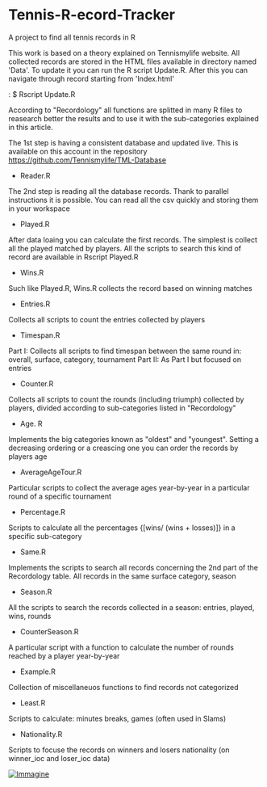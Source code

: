 # Tennis-R-ecord-Tracker
A project to find all tennis records in R

This work is based on a theory explained on Tennismylife website. All collected records are stored in the HTML files available in directory named 'Data'. To update it you can run the R script Update.R. After this you can navigate through record starting from 'Index.html'

: $ Rscript Update.R

According to "Recordology" all functions are splitted in many R files to reasearch better the results and to use it with the sub-categories explained in this article.

The 1st step is having a consistent database and updated live. This is available on this account in the repository https://github.com/Tennismylife/TML-Database

* Reader.R 

The 2nd step is reading all the database records. Thank to parallel instructions it is possible. You can read all the csv quickly and storing them in your workspace

* Played.R

After data loaing you can calculate the first records. The simplest is collect all the played matched by players. All the scripts to search this kind of record are available in Rscript Played.R

* Wins.R

Such like Played.R, Wins.R collects the record based on winning matches

* Entries.R

Collects all scripts to count the entries collected by players

* Timespan.R

Part I: Collects all scripts to find timespan between the same round in: overall, surface, category, tournament
Part II: As Part I but focused on entries

* Counter.R

Collects all scripts to count the rounds (including triumph) collected by players, divided according to sub-categories listed in "Recordology"

* Age. R

Implements the big categories known as "oldest" and "youngest". Setting a decreasing ordering or a creascing one you can order the records by players age

* AverageAgeTour.R

Particular scripts to collect the average ages year-by-year in a particular round of a specific tournament

* Percentage.R

Scripts to calculate all the percentages {[wins/ (wins + losses)]} in a specific sub-category

* Same.R

Implements the scripts to search all records concerning the 2nd part of the Recordology table. All records in the same surface  category, season

* Season.R

All the scripts to search the records collected in a season: entries, played, wins, rounds

* CounterSeason.R

A particular script with a function to calculate the number of rounds reached by a player year-by-year

* Example.R

Collection of miscellaneuos functions to find records not categorized

* Least.R

Scripts to calculate: minutes breaks, games (often used in Slams)

* Nationality.R

Scripts to focuse the records on winners and losers nationality (on winner_ioc and loser_ioc data)


<a href="https://ibb.co/s6ZVRd3"><img src="https://i.ibb.co/k9tSBsc/Immagine.png" alt="Immagine" border="0"></a>



